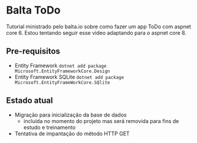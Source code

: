 # Balta ToDo

Tutorial ministrado pelo balta.io sobre como fazer um app ToDo com aspnet core 6. Estou tentando seguir esse video adaptando para o aspnet core 8.

## Pre-requisitos

- Entity Framework
  `dotnet add package Microsoft.EntityFrameworkCore.Design`
- Entity Framework SQLite
  `dotnet add package Microsoft.EntityFrameWorkCore.SQlite`

## Estado atual

- Migração para inicialização da base de dados
  - incluída no momento do projeto mas será removida para fins de estudo e treinamento
- Tentativa de impantação do método HTTP GET
